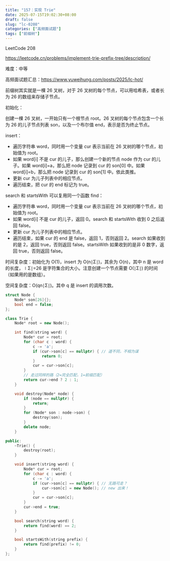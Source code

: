 ```yaml
---
title: "157：实现 Trie"
date: 2025-07-15T19:02:30+08:00
draft: false
slug: "lc-0208"
categories: ["高频面试题"]
tags: ["前缀树"]
---
```


LeetCode 208

https://leetcode.cn/problems/implement-trie-prefix-tree/description/

难度：中等

高频面试题汇总：https://www.yuweihung.com/posts/2025/lc-hot/

前缀树其实就是一棵 26 叉树，对于 26 叉树的每个节点，可以用哈希表，或者长为 26 的数组来存储子节点。

初始化：

创建一棵 26 叉树，一开始只有一个根节点 root。26 叉树的每个节点包含一个长为 26 的儿子节点列表 son，以及一个布尔值 end，表示是否为终止节点。

insert：

- 遍历字符串 word，同时用一个变量 cur 表示当前在 26 叉树的哪个节点，初始值为 root。
- 如果 word[i] 不是 cur 的儿子，那么创建一个新的节点 node 作为 cur 的儿子。如果 word[i]=a，那么把 node 记录到 cur 的 son[0] 中。如果 word[i]=b，那么把 node 记录到 cur 的 son[1] 中。依此类推。
- 更新 cur 为儿子列表中的相应节点。
- 遍历结束，把 cur 的 end 标记为 true。

search 和 startsWith 可以复用同一个函数 find：

- 遍历字符串 word，同时用一个变量 cur 表示当前在 26 叉树的哪个节点，初始值为 root。
- 如果 word[i] 不是 cur 的儿子，返回 0。search 和 startsWith 收到 0 之后返回 false。
- 更新 cur 为儿子列表中的相应节点。
- 遍历结束，如果 cur 的 end 是 false，返回 1，否则返回 2。search 如果收到的是 2，返回 true，否则返回 false。startsWith 如果收到的是非 0 数字，返回 true，否则返回 false。

时间复杂度：初始化为 O(1)，insert 为 O(n∣Σ∣)，其余为 O(n)，其中 n 是 word 的长度，∣Σ∣=26 是字符集合的大小。注意创建一个节点需要 O(∣Σ∣) 的时间（如果用的是数组）。

空间复杂度：O(qn∣Σ∣)。其中 q 是 insert 的调用次数。

<!--more-->

```cpp
struct Node {
    Node* son[26]{};
    bool end = false;
};

class Trie {
    Node* root = new Node();

    int find(string word) {
        Node* cur = root;
        for (char c : word) {
            c -= 'a';
            if (cur->son[c] == nullptr) { // 道不同，不相为谋
                return 0;
            }
            cur = cur->son[c];
        }
        // 走过同样的路（2=完全匹配，1=前缀匹配）
        return cur->end ? 2 : 1;
    }

    void destroy(Node* node) {
        if (node == nullptr) {
            return;
        }
        for (Node* son : node->son) {
            destroy(son);
        }
        delete node;
    }

public:
    ~Trie() {
        destroy(root);
    }

    void insert(string word) {
        Node* cur = root;
        for (char c : word) {
            c -= 'a';
            if (cur->son[c] == nullptr) { // 无路可走？
                cur->son[c] = new Node(); // new 出来！
            }
            cur = cur->son[c];
        }
        cur->end = true;
    }

    bool search(string word) {
        return find(word) == 2;
    }

    bool startsWith(string prefix) {
        return find(prefix) != 0;
    }
};
```
